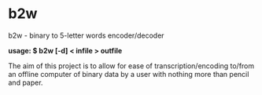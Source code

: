 # b2w
b2w - binary to 5-letter words encoder/decoder

**usage: $ b2w [-d] < infile > outfile**

The aim of this project is to allow for ease of transcription/encoding 
to/from an offline computer of binary data by a user with nothing more 
than pencil and paper.
